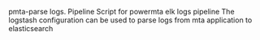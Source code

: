 pmta-parse logs. 
Pipeline Script for powermta elk logs pipeline
The logstash configuration can be used to parse logs from mta application to elasticsearch
